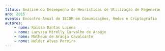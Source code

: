 ```yaml
---
titulo: Análise do Desempenho de Heurísticas de Utilização de Regeneradores em Diferentes Cenários de Redes Ópticas Elásticas Translúcidas
ano: 2015
evento: Encontro Anual do IECOM em Comunicações, Redes e Criptografia (ENCOM)
autores:
    - nome: Raissa Dantas Lucena
    - nome: Laryssa Mirelly Carvalho de Araújo
    - nome: Matheus de Araújo Cavalcante
    - nome: Helder Alves Pereira
---
```


